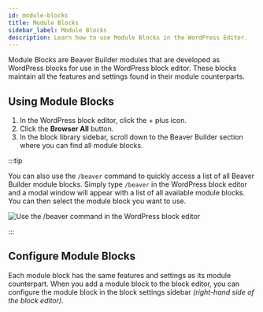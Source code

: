 ```yaml
---
id: module-blocks
title: Module Blocks
sidebar_label: Module Blocks
description: Learn how to use Module Blocks in the WordPress Editor.
---
```


Module Blocks are Beaver Builder modules that are developed as WordPress blocks for use in the WordPress block editor. These blocks maintain all the features and settings found in their module counterparts.

## Using Module Blocks

1. In the WordPress block editor, click the + plus icon.
2. Click the **Browser All** button.
3. In the block library sidebar, scroll down to the Beaver Builder section where you can find all module blocks.

:::tip

You can also use the `/beaver` command to quickly access a list of all Beaver Builder module blocks. Simply type `/beaver` in the WordPress block editor and a modal window will appear with a list of all available module blocks. You can then select the module block you want to use.

![Use the `/beaver` command in the WordPress block editor](/img/beaver-builder/settings--module-blocks--2.jpg)

:::

## Configure Module Blocks

Each module block has the same features and settings as its module counterpart. When you add a module block to the block editor, you can configure the module block in the block settings sidebar _(right-hand side of the block editor)_.
